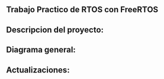 ## Trabajo Practico de RTOS con FreeRTOS

## Descripcion del proyecto:

## Diagrama general:

## Actualizaciones:



